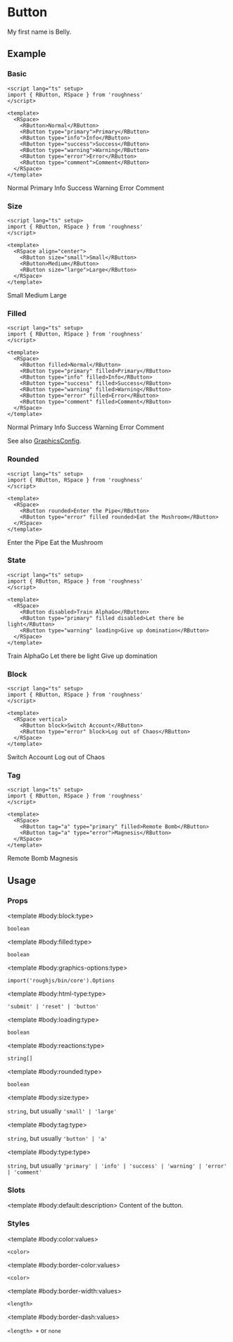 <script lang="ts" setup>
import { RButton, RDetails, RSpace, RTable } from 'roughness'
</script>

# Button

My first name is Belly.

## Example

### Basic

<RDetails>
  <template #summary>Show Code</template>

```vue
<script lang="ts" setup>
import { RButton, RSpace } from 'roughness'
</script>

<template>
  <RSpace>
    <RButton>Normal</RButton>
    <RButton type="primary">Primary</RButton>
    <RButton type="info">Info</RButton>
    <RButton type="success">Success</RButton>
    <RButton type="warning">Warning</RButton>
    <RButton type="error">Error</RButton>
    <RButton type="comment">Comment</RButton>
  </RSpace>
</template>
```

</RDetails>

<RSpace>
  <RButton>Normal</RButton>
  <RButton type="primary">Primary</RButton>
  <RButton type="info">Info</RButton>
  <RButton type="success">Success</RButton>
  <RButton type="warning">Warning</RButton>
  <RButton type="error">Error</RButton>
  <RButton type="comment">Comment</RButton>
</RSpace>

### Size

<RDetails>
  <template #summary>Show Code</template>

```vue
<script lang="ts" setup>
import { RButton, RSpace } from 'roughness'
</script>

<template>
  <RSpace align="center">
    <RButton size="small">Small</RButton>
    <RButton>Medium</RButton>
    <RButton size="large">Large</RButton>
  </RSpace>
</template>
```

</RDetails>

<RSpace align="center">
  <RButton size="small">Small</RButton>
  <RButton>Medium</RButton>
  <RButton size="large">Large</RButton>
</RSpace>

### Filled

<RDetails>
  <template #summary>Show Code</template>

```vue
<script lang="ts" setup>
import { RButton, RSpace } from 'roughness'
</script>

<template>
  <RSpace>
    <RButton filled>Normal</RButton>
    <RButton type="primary" filled>Primary</RButton>
    <RButton type="info" filled>Info</RButton>
    <RButton type="success" filled>Success</RButton>
    <RButton type="warning" filled>Warning</RButton>
    <RButton type="error" filled>Error</RButton>
    <RButton type="comment" filled>Comment</RButton>
  </RSpace>
</template>
```

</RDetails>

<RSpace>
  <RButton filled>Normal</RButton>
  <RButton type="primary" filled>Primary</RButton>
  <RButton type="info" filled>Info</RButton>
  <RButton type="success" filled>Success</RButton>
  <RButton type="warning" filled>Warning</RButton>
  <RButton type="error" filled>Error</RButton>
  <RButton type="comment" filled>Comment</RButton>
</RSpace>

See also [GraphicsConfig](/components/graphics#configuration).

### Rounded

<RDetails>
  <template #summary>Show Code</template>

```vue
<script lang="ts" setup>
import { RButton, RSpace } from 'roughness'
</script>

<template>
  <RSpace>
    <RButton rounded>Enter the Pipe</RButton>
    <RButton type="error" filled rounded>Eat the Mushroom</RButton>
  </RSpace>
</template>
```

</RDetails>

<RSpace>
  <RButton rounded>Enter the Pipe</RButton>
  <RButton type="error" filled rounded>Eat the Mushroom</RButton>
</RSpace>

### State

<RDetails>
  <template #summary>Show Code</template>

```vue
<script lang="ts" setup>
import { RButton, RSpace } from 'roughness'
</script>

<template>
  <RSpace>
    <RButton disabled>Train AlphaGo</RButton>
    <RButton type="primary" filled disabled>Let there be light</RButton>
    <RButton type="warning" loading>Give up domination</RButton>
  </RSpace>
</template>
```

</RDetails>

<RSpace>
  <RButton disabled>Train AlphaGo</RButton>
  <RButton type="primary" filled disabled>Let there be light</RButton>
  <RButton type="warning" loading>Give up domination</RButton>
</RSpace>

### Block

<RDetails>
  <template #summary>Show Code</template>

```vue
<script lang="ts" setup>
import { RButton, RSpace } from 'roughness'
</script>

<template>
  <RSpace vertical>
    <RButton block>Switch Account</RButton>
    <RButton type="error" block>Log out of Chaos</RButton>
  </RSpace>
</template>
```

</RDetails>

<RSpace vertical>
  <RButton block>Switch Account</RButton>
  <RButton type="error" block>Log out of Chaos</RButton>
</RSpace>

### Tag

<RDetails>
  <template #summary>Show Code</template>

```vue
<script lang="ts" setup>
import { RButton, RSpace } from 'roughness'
</script>

<template>
  <RSpace>
    <RButton tag="a" type="primary" filled>Remote Bomb</RButton>
    <RButton tag="a" type="error">Magnesis</RButton>
  </RSpace>
</template>
```

</RDetails>

<RSpace>
  <RButton tag="a" type="primary" filled>Remote Bomb</RButton>
  <RButton tag="a" type="error">Magnesis</RButton>
</RSpace>

## Usage

### Props

<RSpace>
<RTable
  :columns="['name', 'type', 'default', 'description']"
  :rows="['block', 'filled', 'graphics-options', 'html-type', 'loading', 'reactions', 'rounded', 'size', 'tag', 'type']"
>
  <template #body:*:name="{ row }">{{ row }}</template>

  <template #body:block:type>

  `boolean`

  </template>
  <template #body:block:default>

  `false`

  </template>
  <template #body:block:description>
    Whether the button is displayed as block.
  </template>

  <template #body:filled:type>

  `boolean`

  </template>
  <template #body:filled:default>

  `false`

  </template>
  <template #body:filled:description>
    Whether the button is filled with its color.
  </template>

  <template #body:graphics-options:type>

  `import('roughjs/bin/core').Options`

  </template>
  <template #body:graphics-options:description>

  [Options for Rough.js](https://github.com/rough-stuff/rough/wiki#options).

  See [Graphics Configuration](/components/graphics#component-prop).

  </template>

  <template #body:html-type:type>

  `'submit' | 'reset' | 'button'`

  </template>
  <template #body:html-type:description>

  [The `type` attribute of `HTMLButtonElement`](https://developer.mozilla.org/en-US/docs/Web/API/HTMLButtonElement#htmlbuttonelement.type).

  </template>

  <template #body:loading:type>

  `boolean`

  </template>
  <template #body:loading:default>

  `false`

  </template>
  <template #body:loading:description>
    Whether the button is loading. It will be non-interactive in loading state.
  </template>

  <template #body:reactions:type>

  `string[]`

  </template>
  <template #body:reactions:default>

  `['hover', 'focus', 'active']`

  </template>
  <template #body:reactions:description>

  States that trigger graphics redrawing.

  See [Reactions](/guide/theme#reactions).

  </template>

  <template #body:rounded:type>

  `boolean`

  </template>
  <template #body:rounded:default>

  `false`

  </template>
  <template #body:rounded:description>
    Whether the button is round.
  </template>

  <template #body:size:type>

  `string`, but usually `'small' | 'large'`

  </template>
  <template #body:size:description>
    Button size type. It's actually just a class name, so you can also pass in another value and declare custom styles for it.
  </template>

  <template #body:tag:type>

  `string`, but usually `'button' | 'a'`

  </template>
  <template #body:tag:default>

  `'button'`

  </template>
  <template #body:tag:description>
    HTML tag for rendering the button.
  </template>

  <template #body:type:type>

  `string`, but usually `'primary' | 'info' | 'success' | 'warning' | 'error' | 'comment'`

  </template>
  <template #body:type:description>

  Button style type. It's actually just a class name, so you can also pass in another value and declare custom styles for it.

  See also [Color Styles](/guide/theme#color-styles).

  </template>
</RTable>
</RSpace>

### Slots

<RSpace>
<RTable
  :columns="['name', 'parameters', 'description']"
  :rows="['default']"
>
  <template #body:*:name="{ row }">{{ row }}</template>

  <template #body:default:description>
    Content of the button.
  </template>
</RTable>
</RSpace>

### Styles

<RSpace>
<RTable
  :columns="['name', 'values', 'default', 'description']"
  :rows="['color', 'border-color', 'border-width', 'border-dash']"
>
  <template #body:*:name="{ row }">--r-button-{{ row }}</template>

  <template #body:color:values>

  `<color>`

  </template>
  <template #body:color:default>

  `var(--r-element-color)` for `default` `type`, other theme colors for other `type`

  </template>
  <template #body:color:description>
    Color of the button text.
  </template>

  <template #body:border-color:values>

  `<color>`

  </template>
  <template #body:border-color:default>

  `var(--r-button-color)`

  </template>
  <template #body:border-color:description>
    Color of the button border.
  </template>

  <template #body:border-width:values>

  `<length>`

  </template>
  <template #body:border-width:default>

  `2px` when focused or active, `1px` else

  </template>
  <template #body:border-width:description>
    Width of the button border.
  </template>

  <template #body:border-dash:values>

  `<length> +` or `none`

  </template>
  <template #body:border-dash:default>

  `8px` when hovered, `none` else

  </template>
  <template #body:border-dash:description>

  List of comma and/or whitespace separated the lengths of alternating dashes and gaps of the button border.

  An odd number of values will be repeated to yield an even number of values. Thus, `8` is equivalent to `8 8`.

  See [`stroke-dasharray`](https://developer.mozilla.org/en-US/docs/Web/SVG/Attribute/stroke-dasharray).

  </template>
</RTable>
</RSpace>
